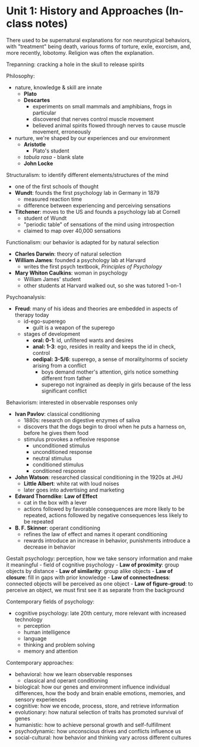 # Unit 1: History and Approaches (In-class notes)

There used to be supernatural explanations for non neurotypical behaviors, with "treatment" being death, various forms of torture, exile, exorcism, and, more recently, lobotomy. Religion was often the explanation.

Trepanning: cracking a hole in the skull to release spirits

Philosophy:
- nature, knowledge & skill are innate
	- **Plato**
	- **Descartes**
		- experiments on small mammals and amphibians, frogs in particular
		- discovered that nerves control muscle movement
		- believed animal spirits flowed through nerves to cause muscle movement, erroneously
- nurture, we're shaped by our experiences and our environment
	- **Aristotle**
		- Plato's student
	- *tabula rasa* - blank slate
	- **John Locke**

Structuralism: to identify different elements/structures of the mind
- one of the first schools of thought
- **Wundt**: founds the first psychology lab in Germany in 1879
	- measured reaction time
	- difference between experiencing and perceiving sensations
- **Titchener**: moves to the US and founds a psychology lab at Cornell
	- student of Wundt
	- "periodic table" of sensations of the mind using introspection
	- claimed to map over 40,000 sensations

Functionalism: our behavior is adapted for by natural selection
- **Charles Darwin**: theory of natural selection
- **William James**: founded a psychology lab at Harvard
	- writes the first psych textbook, *Principles of Psychology*
- **Mary Whiton Caulkins**: woman in psychology
	- William James' student
	- other students at Harvard walked out, so she was tutored 1-on-1

Psychoanalysis:
- **Freud**: many of his ideas and theories are embedded in aspects of therapy today
	- id-ego-superego
		- guilt is a weapon of the superego
	- stages of development
		- **oral: 0-1**: id, unfiltered wants and desires
		- **anal: 1-3**: ego, resides in reality and keeps the id in check, control
		- **oedipal: 3-5/6**: superego, a sense of morality/norms of society arising from a conflict
			- boys demand mother's attention, girls notice something different from father
			- superego not ingrained as deeply in girls because of the less significant conflict

Behaviorism: interested in observable responses only
- **Ivan Pavlov**: classical conditioning
	- 1880s: research on digestive enzymes of saliva
	- discovers that the dogs begin to drool when he puts a harness on, before he gives them food
	- stimulus provokes a reflexive response
		- unconditioned stimulus
		- unconditioned response
		- neutral stimulus
		- conditioned stimulus
		- conditioned response
- **John Watson**: researched classical conditioning in the 1920s at JHU
	- **Little Albert**: white rat with loud noises
	- later goes into advertising and marketing
- **Edward Thorndike**: **Law of Effect** 
	- cat in the box with a lever
	- actions followed by favorable consequences are more likely to be repeated, actions followed by negative consequences less likely to be repeated
- **B. F. Skinner**: operant conditioning
	- refines the law of effect and names it operant conditioning
	- rewards introduce an increase in behavior, punishments introduce a decrease in behavior

Gestalt psychology: perception, how we take sensory information and make it meaningful
	- field of cognitive psychology
	- **Law of proximity**: group objects by distance
	- **Law of similarity**: group alike objects
	- **Law of closure**: fill in gaps with prior knowledge
	- **Law of connectedness**: connected objects will be perceived as one object
	- **Law of figure-groud**: to perceive an object, we must first see it as separate from the background

Contemporary fields of psychology:
- cognitive psychology: late 20th century, more relevant with increased technology
	- perception
	- human intelligence
	- language
	- thinking and problem solving
	- memory and attention

Contemporary approaches:
- behavioral: how we learn observable responses
	- classical and operant conditioning
- biological: how our genes and environment influence individual differences, how the body and brain enable emotions, memories, and sensory experiences
- cognitive: how we encode, process, store, and retrieve information
- evolutionary: how natural selection of traits has promoted survival of genes
- humanistic: how to achieve personal growth and self-fulfillment
- psychodynamic: how unconscious drives and conflicts influence us
- social-cultural: how behavior and thinking vary across different cultures